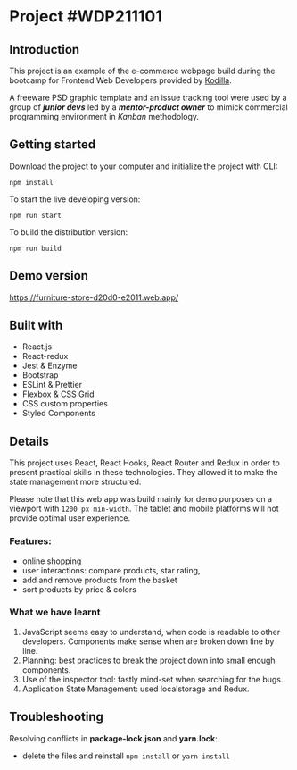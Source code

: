 # Project \#WDP211101


## Introduction

This project is an example of the e-commerce webpage build during the bootcamp for Frontend Web Developers provided by [Kodilla](https://kodilla.com/).

A freeware PSD graphic template and an issue tracking tool were used by a group of **_junior devs_** led by a **_mentor-product owner_** to mimick commercial programming environment in *Kanban* methodology.


## Getting started

Download the project to your computer and initialize the project with CLI:
```
npm install
```

To start the live developing version:
```
npm run start
```

To build the distribution version:
```
npm run build
```


## Demo version

 https://furniture-store-d20d0-e2011.web.app/


## Built with

- React.js
- React-redux
- Jest & Enzyme
- Bootstrap
- ESLint & Prettier
- Flexbox & CSS Grid
- CSS custom properties
- Styled Components


## Details

This project uses React, React Hooks, React Router and Redux in order to present practical skills in these technologies. They allowed it to make the state management more structured.

Please note that this web app was build mainly for demo purposes on a viewport with `1200 px min-width`. The tablet and mobile platforms will not provide optimal user experience.


### Features:

- online shopping
- user interactions: compare products, star rating,
- add and remove products from the basket
- sort products by price & colors


### What we have learnt

1. JavaScript seems easy to understand, when code is readable to other developers. Components make sense when are broken down line by line.
2. Planning: best practices to break the project down into small enough components.
3. Use of the inspector tool: fastly mind-set when searching for the bugs.
4. Application State Management: used localstorage and Redux.


## Troubleshooting

Resolving conflicts in **package-lock.json** and **yarn.lock**:
- delete the files and reinstall `npm install` or `yarn install`
